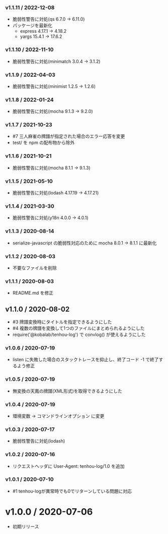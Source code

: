 ### v1.1.11 / 2022-12-08

 - 脆弱性警告に対処(qs 6.7.0 → 6.11.0)
 - パッケージを最新化
   - express 4.17.1 → 4.18.2
   - yargs 15.4.1 → 17.6.2

### v1.1.10 / 2022-11-10

 - 脆弱性警告に対処(minimatch 3.0.4 → 3.1.2)

### v1.1.9 / 2022-04-03

 - 脆弱性警告に対処(minimist 1.2.5 → 1.2.6)

### v1.1.8 / 2022-01-24

 - 脆弱性警告に対処(mocha 9.1.3 → 9.2.0)

### v1.1.7 / 2021-10-23

 - #7 三人麻雀の牌譜が指定された場合のエラー応答を変更
 - test/ を npm の配布物から除外

### v1.1.6 / 2021-10-21

 - 脆弱性警告に対処(mocha 8.1.1 → 9.1.3)

### v1.1.5 / 2021-05-10

 - 脆弱性警告に対処(lodash 4.17.19 → 4.17.21)

### v1.1.4 / 2021-03-30

 - 脆弱性警告に対処(y18n 4.0.0 → 4.0.1)

### v1.1.3 / 2020-08-14

 - serialize-javascript の脆弱性対応のために mocha 8.0.1 → 8.1.1 に最新化

### v1.1.2 / 2020-08-03

 - 不要なファイルを削除

### v1.1.1 / 2020-08-03

 - README.md を修正

## v1.1.0 / 2020-08-02

 - #3 牌譜変換時にタイトルを指定できるようにした
 - #4 複数の牌譜を変換して1つのファイルにまとめられるようにした
 - require('@kobalab/tenhou-log') で convlog() が使えるようにした

### v1.0.6 / 2020-07-19

 - listen に失敗した場合のスタックトレースを抑止し、終了コード -1 で終了するよう修正

### v1.0.5 / 2020-07-19

 - 無変換の天鳳の牌譜(XML形式)を取得できるようにした

### v1.0.4 / 2020-07-19

 - 環境変数 → コマンドラインオプション に変更

### v1.0.3 / 2020-07-17

 - 脆弱性警告に対処(lodash)

### v1.0.2 / 2020-07-16

 - リクエストヘッダに User-Agent: tenhou-log/1.0 を追加

### v1.0.1 / 2020-07-10

 - #1 tenhou-logが異常時でも0でリターンしている問題に対応

# v1.0.0 / 2020-07-06

 - 初期リリース

